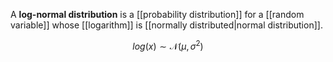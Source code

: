 A **log-normal distribution** is a [[probability distribution]] for a [[random variable]] whose [[logarithm]] is [[normally distributed|normal distribution]].

$$
log(x) \sim \mathcal{N}(\mu, \sigma^2)
$$